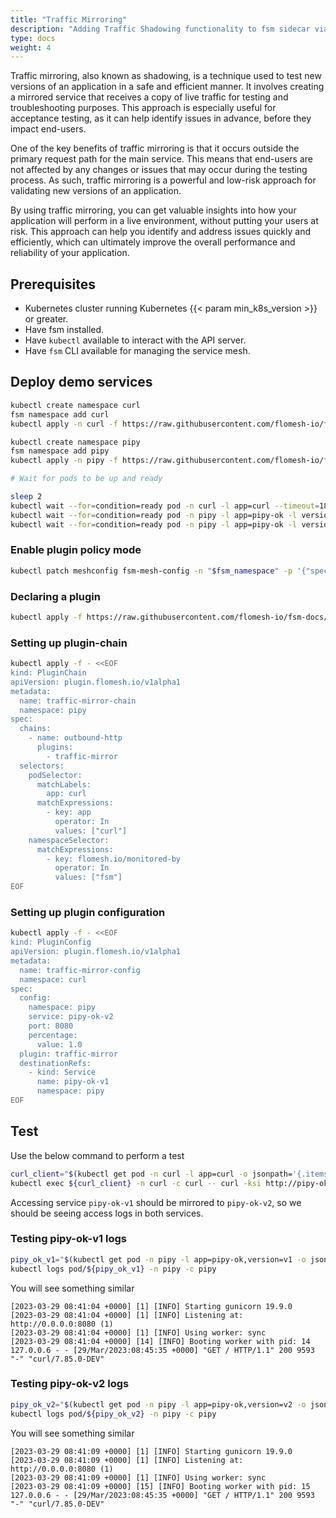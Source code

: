 ```yaml
---
title: "Traffic Mirroring"
description: "Adding Traffic Shadowing functionality to fsm sidecar via Plugins"
type: docs
weight: 4
---
```


Traffic mirroring, also known as shadowing, is a technique used to test new versions of an application in a safe and efficient manner. It involves creating a mirrored service that receives a copy of live traffic for testing and troubleshooting purposes. This approach is especially useful for acceptance testing, as it can help identify issues in advance, before they impact end-users.

One of the key benefits of traffic mirroring is that it occurs outside the primary request path for the main service. This means that end-users are not affected by any changes or issues that may occur during the testing process. As such, traffic mirroring is a powerful and low-risk approach for validating new versions of an application.

By using traffic mirroring, you can get valuable insights into how your application will perform in a live environment, without putting your users at risk. This approach can help you identify and address issues quickly and efficiently, which can ultimately improve the overall performance and reliability of your application.

## Prerequisites

- Kubernetes cluster running Kubernetes {{< param min_k8s_version >}} or greater.
- Have fsm installed.
- Have `kubectl` available to interact with the API server.
- Have `fsm` CLI available for managing the service mesh.

## Deploy demo services

```bash
kubectl create namespace curl
fsm namespace add curl
kubectl apply -n curl -f https://raw.githubusercontent.com/flomesh-io/fsm-docs/{{< param fsm_branch >}}/manifests/samples/plugins/curl.yaml

kubectl create namespace pipy
fsm namespace add pipy
kubectl apply -n pipy -f https://raw.githubusercontent.com/flomesh-io/fsm-docs/{{< param fsm_branch >}}/manifests/samples/plugins/pipy-ok.pipy.yaml

# Wait for pods to be up and ready

sleep 2
kubectl wait --for=condition=ready pod -n curl -l app=curl --timeout=180s
kubectl wait --for=condition=ready pod -n pipy -l app=pipy-ok -l version=v1 --timeout=180s
kubectl wait --for=condition=ready pod -n pipy -l app=pipy-ok -l version=v2 --timeout=180s
```

### Enable plugin policy mode

```bash
kubectl patch meshconfig fsm-mesh-config -n "$fsm_namespace" -p '{"spec":{"featureFlags":{"enablePluginPolicy":true}}}' --type=merge
```

### Declaring a plugin

```bash
kubectl apply -f https://raw.githubusercontent.com/flomesh-io/fsm-docs/{{< param fsm_branch >}}/manifests/samples/plugins/traffic-mirror.yaml
```

### Setting up plugin-chain

```bash
kubectl apply -f - <<EOF
kind: PluginChain
apiVersion: plugin.flomesh.io/v1alpha1
metadata:
  name: traffic-mirror-chain
  namespace: pipy
spec:
  chains:
    - name: outbound-http
      plugins:
        - traffic-mirror
  selectors:
    podSelector:
      matchLabels:
        app: curl
      matchExpressions:
        - key: app
          operator: In
          values: ["curl"]
    namespaceSelector:
      matchExpressions:
        - key: flomesh.io/monitored-by
          operator: In
          values: ["fsm"]
EOF
```

### Setting up plugin configuration

```bash
kubectl apply -f - <<EOF
kind: PluginConfig
apiVersion: plugin.flomesh.io/v1alpha1
metadata:
  name: traffic-mirror-config
  namespace: curl
spec:
  config:
    namespace: pipy
    service: pipy-ok-v2
    port: 8080
    percentage:
      value: 1.0
  plugin: traffic-mirror
  destinationRefs:
    - kind: Service
      name: pipy-ok-v1
      namespace: pipy
EOF
```

## Test

Use the below command to perform a test

```bash
curl_client="$(kubectl get pod -n curl -l app=curl -o jsonpath='{.items[0].metadata.name}')"
kubectl exec ${curl_client} -n curl -c curl -- curl -ksi http://pipy-ok-v1.pipy:8080 
```

Accessing service `pipy-ok-v1` should be mirrored to `pipy-ok-v2`, so we should be seeing access logs in both services.

### Testing pipy-ok-v1 logs

```bash
pipy_ok_v1="$(kubectl get pod -n pipy -l app=pipy-ok,version=v1 -o jsonpath='{.items[0].metadata.name}')"
kubectl logs pod/${pipy_ok_v1} -n pipy -c pipy
```

You will see something similar

```console
[2023-03-29 08:41:04 +0000] [1] [INFO] Starting gunicorn 19.9.0
[2023-03-29 08:41:04 +0000] [1] [INFO] Listening at: http://0.0.0.0:8080 (1)
[2023-03-29 08:41:04 +0000] [1] [INFO] Using worker: sync
[2023-03-29 08:41:04 +0000] [14] [INFO] Booting worker with pid: 14
127.0.0.6 - - [29/Mar/2023:08:45:35 +0000] "GET / HTTP/1.1" 200 9593 "-" "curl/7.85.0-DEV"
```

### Testing pipy-ok-v2 logs

```bash
pipy_ok_v2="$(kubectl get pod -n pipy -l app=pipy-ok,version=v2 -o jsonpath='{.items[0].metadata.name}')"
kubectl logs pod/${pipy_ok_v2} -n pipy -c pipy
```

You will see something similar

```console
[2023-03-29 08:41:09 +0000] [1] [INFO] Starting gunicorn 19.9.0
[2023-03-29 08:41:09 +0000] [1] [INFO] Listening at: http://0.0.0.0:8080 (1)
[2023-03-29 08:41:09 +0000] [1] [INFO] Using worker: sync
[2023-03-29 08:41:09 +0000] [15] [INFO] Booting worker with pid: 15
127.0.0.6 - - [29/Mar/2023:08:45:35 +0000] "GET / HTTP/1.1" 200 9593 "-" "curl/7.85.0-DEV"
```